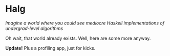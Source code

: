 # Halg

*Imagine a world where you could see mediocre Haskell implementations of undergrad-level algorithms*

Oh wait, that world already exists. Well, here are some more anyway.

**Update!** Plus a profiling app, just for kicks.